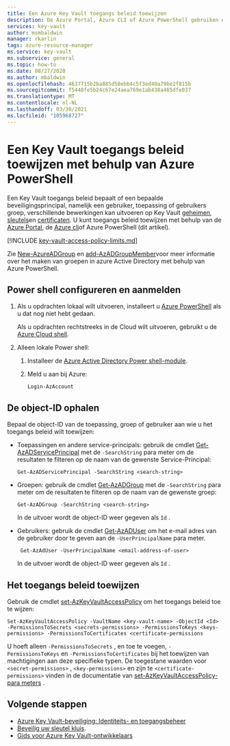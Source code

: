 ```yaml
---
title: Een Azure Key Vault toegangs beleid toewijzen
description: De Azure Portal, Azure CLI of Azure PowerShell gebruiken om Key Vault een toegangs beleid toe te wijzen aan een beveiligings-principal of een toepassings identiteit.
services: key-vault
author: msmbaldwin
manager: rkarlin
tags: azure-resource-manager
ms.service: key-vault
ms.subservice: general
ms.topic: how-to
ms.date: 08/27/2020
ms.author: mbaldwin
ms.openlocfilehash: 4637715b2ba885d58ebb4c5f3ed40a79be2f815b
ms.sourcegitcommit: f5448fe5b24c67e24aea769e1ab438a465dfe037
ms.translationtype: MT
ms.contentlocale: nl-NL
ms.lasthandoff: 03/30/2021
ms.locfileid: "105968727"
---
```

# <a name="assign-a-key-vault-access-policy-using-azure-powershell"></a>Een Key Vault toegangs beleid toewijzen met behulp van Azure PowerShell

Een Key Vault toegangs beleid bepaalt of een bepaalde beveiligingsprincipal, namelijk een gebruiker, toepassing of gebruikers groep, verschillende bewerkingen kan uitvoeren op Key Vault [geheimen](../secrets/index.yml), [sleutels](../keys/index.yml)en [certificaten](../certificates/index.yml). U kunt toegangs beleid toewijzen met behulp van de [Azure Portal](assign-access-policy-portal.md), de [Azure cli](assign-access-policy-cli.md)of Azure PowerShell (dit artikel).

[!INCLUDE [key-vault-access-policy-limits.md](../../../includes/key-vault-access-policy-limits.md)]

Zie [New-AzureADGroup](/powershell/module/azuread/new-azureadgroup) en [add-AzADGroupMember](/powershell/module/az.resources/add-azadgroupmember)voor meer informatie over het maken van groepen in azure Active Directory met behulp van Azure PowerShell.

## <a name="configure-powershell-and-sign-in"></a>Power shell configureren en aanmelden

1. Als u opdrachten lokaal wilt uitvoeren, installeert u [Azure PowerShell](/powershell/azure/) als u dat nog niet hebt gedaan.

    Als u opdrachten rechtstreeks in de Cloud wilt uitvoeren, gebruikt u de [Azure Cloud shell](../../cloud-shell/overview.md).

1. Alleen lokale Power shell:

    1. Installeer de [Azure Active Directory Power shell-module](https://www.powershellgallery.com/packages/AzureAD).

    1. Meld u aan bij Azure:

        ```azurepowershell-interactive
        Login-AzAccount
        ```
    
## <a name="acquire-the-object-id"></a>De object-ID ophalen

Bepaal de object-ID van de toepassing, groep of gebruiker aan wie u het toegangs beleid wilt toewijzen:

- Toepassingen en andere service-principals: gebruik de cmdlet [Get-AzADServicePrincipal](/powershell/module/az.resources/get-azadserviceprincipal) met de `-SearchString` para meter om de resultaten te filteren op de naam van de gewenste Service-Principal:

    ```azurepowershell-interactive
    Get-AzADServicePrincipal -SearchString <search-string>
    ```

- Groepen: gebruik de cmdlet [Get-AzADGroup](/powershell/module/az.resources/get-azadgroup) met de `-SearchString` para meter om de resultaten te filteren op de naam van de gewenste groep:

    ```azurepowershell-interactive
    Get-AzADGroup -SearchString <search-string>
    ```
    
    In de uitvoer wordt de object-ID weer gegeven als `Id` .

- Gebruikers: gebruik de cmdlet [Get-AzADUser](/powershell/module/az.resources/get-azaduser) om het e-mail adres van de gebruiker door te geven aan de `-UserPrincipalName` para meter.

    ```azurepowershell-interactive
     Get-AzAdUser -UserPrincipalName <email-address-of-user>
    ```

    In de uitvoer wordt de object-ID weer gegeven als `Id` .

## <a name="assign-the-access-policy"></a>Het toegangs beleid toewijzen

Gebruik de cmdlet [set-AzKeyVaultAccessPolicy](/powershell/module/az.keyvault/set-azkeyvaultaccesspolicy) om het toegangs beleid toe te wijzen:

```azurepowershell-interactive
Set-AzKeyVaultAccessPolicy -VaultName <key-vault-name> -ObjectId <Id> -PermissionsToSecrets <secrets-permissions> -PermissionsToKeys <keys-permissions> -PermissionsToCertificates <certificate-permissions    
```

U hoeft alleen `-PermissionsToSecrets` , en toe te voegen, `-PermissionsToKeys` en `-PermissionsToCertificates` bij het toewijzen van machtigingen aan deze specifieke typen. De toegestane waarden voor `<secret-permissions>` , `<key-permissions>` en zijn te `<certificate-permissions>` vinden in de documentatie van [set-AzKeyVaultAccessPolicy-para meters](/powershell/module/az.keyvault/set-azkeyvaultaccesspolicy#parameters) .

## <a name="next-steps"></a>Volgende stappen

- [Azure Key Vault-beveiliging: Identiteits- en toegangsbeheer](security-overview.md#identity-management)
- [Beveilig uw sleutel kluis](secure-your-key-vault.md).
- [Gids voor Azure Key Vault-ontwikkelaars](developers-guide.md)